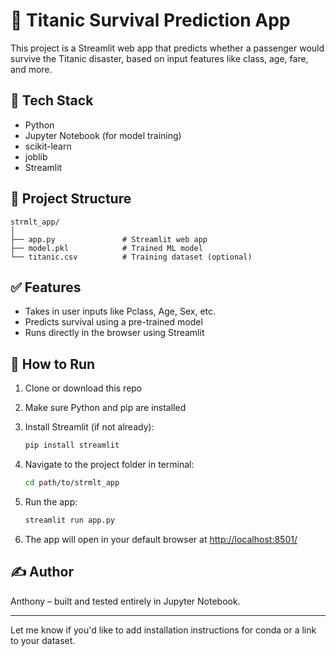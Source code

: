 # 🚢 Titanic Survival Prediction App

This project is a Streamlit web app that predicts whether a passenger would survive the Titanic disaster, based on input features like class, age, fare, and more.

## 🔧 Tech Stack

* Python
* Jupyter Notebook (for model training)
* scikit-learn
* joblib
* Streamlit

## 📁 Project Structure

```
strmlt_app/
│
├── app.py               # Streamlit web app
├── model.pkl            # Trained ML model
└── titanic.csv          # Training dataset (optional)
```

## ✅ Features

* Takes in user inputs like Pclass, Age, Sex, etc.
* Predicts survival using a pre-trained model
* Runs directly in the browser using Streamlit

## 🚀 How to Run

1. Clone or download this repo

2. Make sure Python and pip are installed

3. Install Streamlit (if not already):

   ```bash
   pip install streamlit
   ```

4. Navigate to the project folder in terminal:

   ```bash
   cd path/to/strmlt_app
   ```

5. Run the app:

   ```bash
   streamlit run app.py
   ```

6. The app will open in your default browser at [http://localhost:8501/](http://localhost:8501/)

## ✍️ Author

Anthony – built and tested entirely in Jupyter Notebook.

---

Let me know if you'd like to add installation instructions for conda or a link to your dataset.
